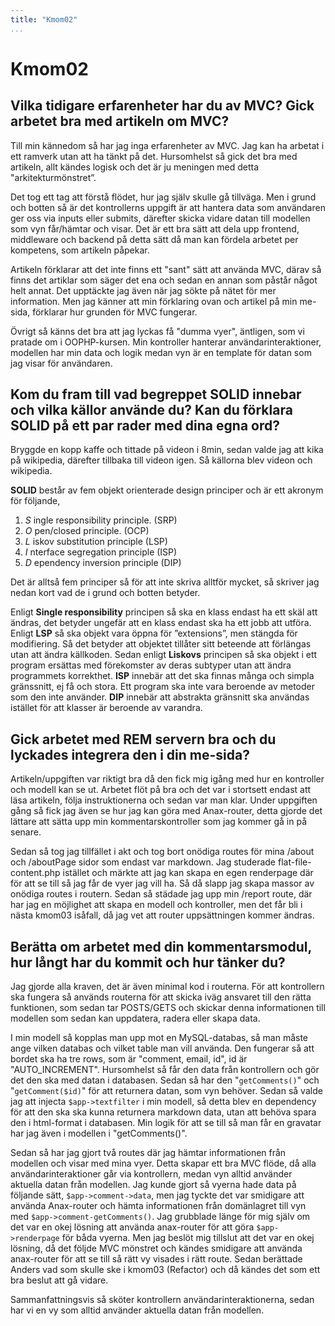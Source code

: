 ```yaml
---
title: "Kmom02"
...
```

Kmom02
=========================

## Vilka tidigare erfarenheter har du av MVC? Gick arbetet bra med artikeln om MVC?

Till min kännedom så har jag inga erfarenheter av MVC. Jag kan ha arbetat i ett ramverk utan att ha tänkt på det.
Hursomhelst så gick det bra med artikeln, allt kändes logisk och det är ju meningen med detta "arkitekturmönstret”.

Det tog ett tag att förstå flödet, hur jag själv skulle gå tillväga. Men i grund och botten så är det kontrollerns uppgift
är att hantera data som användaren ger oss via inputs eller submits, därefter skicka vidare datan till modellen som vyn får/hämtar och visar.
Det är ett bra sätt att dela upp frontend, middleware och backend på detta sätt då man kan fördela arbetet per kompetens, som artikeln påpekar.

Artikeln förklarar att det inte finns ett "sant" sätt att använda MVC, därav så finns det artiklar som säger det ena och sedan en annan som påstår
något helt annat. Det upptäckte jag även när jag sökte på nätet för mer information. Men jag känner att min förklaring ovan och artikel på min me-sida,
förklarar hur grunden för MVC fungerar.

Övrigt så känns det bra att jag lyckas få "dumma vyer", äntligen, som vi pratade om i OOPHP-kursen. Min kontroller hanterar
användarinteraktioner, modellen har min data och logik medan vyn är en template för datan som jag visar för användaren.


## Kom du fram till vad begreppet SOLID innebar och vilka källor använde du? Kan du förklara SOLID på ett par rader med dina egna ord?

Bryggde en kopp kaffe och tittade på videon i 8min, sedan valde jag att kika på wikipedia, därefter tillbaka till videon igen. Så källorna blev
videon och wikipedia.

**SOLID** består av fem objekt orienterade design principer och är ett akronym för följande,

1. *S* ingle responsibility principle. (SRP)
2. *O* pen/closed principle. (OCP)
3. *L* iskov substitution principle (LSP)
4. *I* nterface segregation principle (ISP)
5. *D* ependency inversion principle (DIP)

Det är alltså fem principer så för att inte skriva alltför mycket, så skriver jag nedan kort vad de i grund och botten betyder.

Enligt **Single responsibility** principen så ska en klass endast ha ett skäl att ändras, det betyder ungefär att en klass endast ska ha ett jobb att utföra.
Enligt **LSP** så ska objekt vara öppna för ”extensions”, men stängda för modifiering. Så det betyder att objektet tillåter sitt beteende att förlängas utan att ändra källkoden.
Sedan enligt **Liskovs** principen så ska objekt i ett program ersättas med förekomster av deras subtyper utan att ändra programmets korrekthet.
**ISP** innebär att det ska finnas många och simpla gränssnitt, ej få och stora. Ett program ska inte vara beroende av metoder som den inte använder.
**DIP** innebär att abstrakta gränsnitt ska användas istället för att klasser är beroende av varandra.



## Gick arbetet med REM servern bra och du lyckades integrera den i din me-sida?

Artikeln/uppgiften var riktigt bra då den fick mig igång med hur en kontroller och modell kan se ut. Arbetet flöt på bra och det var i stortsett endast
att läsa artikeln, följa instruktionerna och sedan var man klar. Under uppgiften gång så fick jag även se hur jag kan göra med Anax-router, detta gjorde det
lättare att sätta upp min kommentarskontroller som jag kommer gå in på senare.

Sedan så tog jag tillfället i akt och tog bort onödiga routes för mina /about och /aboutPage sidor som endast var markdown. Jag studerade flat-file-content.php istället
och märkte att jag kan skapa en egen renderpage där för att se till så jag får de vyer jag vill ha. Så då slapp jag skapa massor av onödiga routes i routern. Sedan så städade
jag upp min /report route, där har jag en möjlighet att skapa en modell och kontroller, men det får bli i nästa kmom03 isåfall, då jag vet att router uppsättningen kommer ändras.


## Berätta om arbetet med din kommentarsmodul, hur långt har du kommit och hur tänker du?

Jag gjorde alla kraven, det är även minimal kod i routerna. För att kontrollern ska fungera så används routerna för att skicka
iväg ansvaret till den rätta funktionen, som sedan tar POSTS/GETS och skickar denna informationen till modellen som sedan kan uppdatera, radera eller skapa data.

I min modell så kopplas man upp mot en MySQL-databas, så man måste ange vilken databas och vilket table man vill använda. Den fungerar så
att bordet ska ha tre rows, som är "comment, email, id", id är "AUTO_INCREMENT". Hursomhelst så får den data från kontrollern och gör det den ska med datan
i databasen. Sedan så har den "`getComments()`" och "`getComment($id)`" för att returnera datan, som vyn behöver. Sedan så valde jag att injecta `$app->textfilter`
i min modell, så detta blev en dependency för att den ska ska kunna returnera markdown data, utan att behöva spara den i html-format i databasen. Min logik
för att se till så man får en gravatar har jag även i modellen i "getComments()".

Sedan så har jag gjort två routes där jag hämtar informationen från modellen och visar med mina vyer. Detta skapar ett bra MVC flöde, då alla användarinteraktioner går via
kontrollern, medan vyn alltid använder aktuella datan från modellen. Jag kunde gjort så vyerna hade data på följande sätt, `$app->comment->data`, men jag tyckte det var smidigare att
använda Anax-router och hämta informationen från domänlagret till vyn med `$app->comment-getComments()`. Jag grubblade länge för mig själv om det var en okej lösning att använda anax-router
för att göra `$app->renderpage` för båda vyerna. Men jag beslöt mig tillslut att det var en okej lösning, då det följde MVC mönstret och kändes smidigare att använda anax-router för att se till
så rätt vy visades i rätt route. Sedan berättade Anders vad som skulle ske i kmom03 (Refactor) och då kändes det som ett bra beslut att gå vidare.

Sammanfattningsvis så sköter kontrollern användarinteraktionerna, sedan har vi en vy som alltid använder aktuella datan från modellen.
